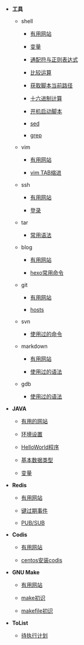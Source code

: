

* **工具**

  * shell
  
    * [有用网站](/docs/shell/website.md)
    
    * [变量](/docs/shell/variable.md)
 
    * [通配符与正则表达式](/docs/shell/regx.md)
 
    * [比较运算](/docs/shell/cmp.md)

    * [获取脚本当前路径](/docs/shell/getScriptPath.md)

    * [十六进制计算](/docs/shell/hex-cal.md)
    
    * [开机启动脚本](/docs/shell/autostart.md)

    * [sed](/docs/shell/sed.md)
  
    * [grep](/docs/shell/grep.md)
    
  * vim
	
    * [有用网站](/docs/vim/website.md)
    
    * [vim TAB缩进](/docs/vim/vimtab.md)

  * ssh
  
    * [有用网站](/docs/ssh/website.md)   
    
    * [登录](/docs/ssh/login.md)
  
  * tar
    
    * [常用语法](/docs/tar/usage.md)
   
  * blog
    
    * [有用网站](/docs/blog/website.md)
 
    * [hexo常用命令](/docs/blog/hexo-cmd.md)
	
  * git

    * [有用网站](/docs/git/website.md)
    
    * [hosts](/docs/git/sundry.md)

  * svn
  
    * [使用过的命令](/docs/svn/usage.md)

  * markdown
  
    * [有用网站](/docs/markdown/website.md)
	
	* [使用过的语法](/docs/markdown/usedsyntax.md)

  * gdb

    * [使用过的语法](/docs/gdb/usedsyntax.md)
	
* **JAVA**
  
  * [有用的网站](/docs/java/website.md)
  
  * [环境设置](/docs/java/setenv.md)
  
  * [HelloWorld程序](/docs/java/helloworld.md)
  
  * [基本数据类型](/docs/java/datatype.md)
  
  * [变量](/docs/java/variable.md)
 
* **Redis**
 
   * [有用网站](/docs/redis/website.md)
   
   * [键过期事件](/docs/redis/expire.md)

   * [PUB/SUB](/docs/redis/pubsub.md)
    	
* **Codis**
 
   * [有用网站](/docs/codis/website.md)
   
   * [centos安装codis](/docs/codis/install.md)

* **GNU Make**

   * [有用网站](/docs/make/website.md)
   
   * [make初识](/docs/make/profile.md)
   
   * [makefile初识](/docs/make/makefileintroduction.md)
   
* **ToList**

   * [待执行计划](/docs/todolist/todolist.md)
   
